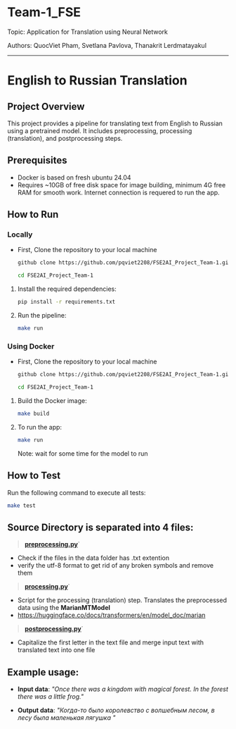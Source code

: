 # Team-1_FSE

Topic: Application for Translation using Neural Network

Authors: QuocViet Pham, Svetlana Pavlova, Thanakrit Lerdmatayakul

---
# English to Russian Translation

## Project Overview

This project provides a pipeline for translating text from English to Russian using a pretrained model. It includes preprocessing, processing (translation), and postprocessing steps.

## Prerequisites
- Docker is based on fresh ubuntu 24.04 
- Requires ~10GB of free disk space for image building, minimum 4G free RAM for smooth work. Internet connection is requered to run the app.


## How to Run

### Locally
- First, Clone the repository to your local machine
    ```bash
    github clone https://github.com/pqviet2208/FSE2AI_Project_Team-1.git
    ```
    ```bash
    cd FSE2AI_Project_Team-1
    ```

1. Install the required dependencies:
    ```bash
    pip install -r requirements.txt
    ```

2. Run the pipeline:
    ```bash
    make run
    ```

### Using Docker

- First, Clone the repository to your local machine
    ```bash
    github clone https://github.com/pqviet2208/FSE2AI_Project_Team-1.git
    ```
    ```bash
    cd FSE2AI_Project_Team-1
    ```

1. Build the Docker image:
    ```bash
    make build
    ```

2. To run the app:
    ```bash
    make run
    ```
    Note: wait for some time for the model to run

## How to Test

Run the following command to execute all tests:
```bash
make test
```

## Source Directory is separated into 4 files:
> [**preprocessing.py**](https://github.com/pqviet2208/FSE2AI_Project_Team-1/blob/main/src/preprocessing.py)`
- Check if the files in the data folder has .txt extention
- verify the utf-8 format to get rid of any broken symbols and remove them

> [**processing.py**](https://github.com/pqviet2208/FSE2AI_Project_Team-1/blob/main/src/processing.py)`
- Script for the processing (translation) step. Translates the preprocessed data using the **MarianMTModel**
- https://huggingface.co/docs/transformers/en/model_doc/marian

> [**postprocessing.py**](https://github.com/pqviet2208/FSE2AI_Project_Team-1/blob/main/src/postprocessing.py)`
- Capitalize the first letter in the text file and merge input text with translated text into one file

## Example usage:
- **Input data**: *"Once there was a kingdom with magical forest. In the forest there was a little frog."*

- **Output data**: *"Когда-то было королевство с волшебным лесом, в лесу была маленькая лягушка
"*





